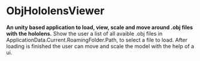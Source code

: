 # ObjHololensViewer
**An unity based application to load, view, scale and move around .obj files with the hololens.**
Show the user a list of all avaible .obj files in ApplicationData.Current.RoamingFolder.Path, to select a file to load.
After loading is finished the user can move and scale the model with the help of a ui.
